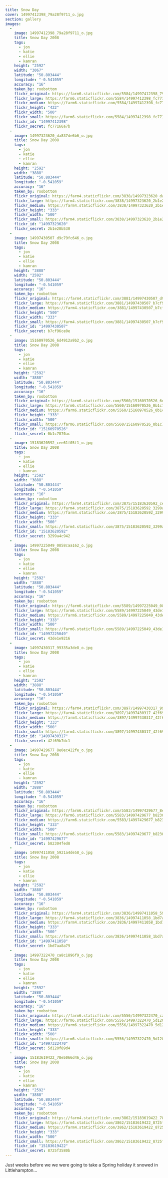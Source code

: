 ```yaml
---
title: Snow Day
cover: 14997412398_79a28f9711_o.jpg
section: gallery
images:
  - 
    image: 14997412398_79a28f9711_o.jpg
    title: Snow Day 2008
    tags:
      - jon
      - katie
      - ellie
      - kamran
    height: "2592"
    width: "3067"
    latitude: "50.803444"
    longitude: "-0.541059"
    accuracy: "16"
    taken_by: roobottom
    flickr_original: https://farm6.staticflickr.com/5584/14997412398_79a28f9711_o.jpg
    flickr_large: https://farm6.staticflickr.com/5584/14997412398_fc77166a7b_b.jpg
    flickr_medium: https://farm6.staticflickr.com/5584/14997412398_fc77166a7b.jpg
    flickr_height: "422"
    flickr_width: "500"
    flickr_small: https://farm6.staticflickr.com/5584/14997412398_fc77166a7b_m.jpg
    flickr_id: "14997412398"
    flickr_secret: fc77166a7b
  - 
    image: 14997323620_da837de6b6_o.jpg
    title: Snow Day 2008
    tags:
      - jon
      - katie
      - ellie
      - kamran
    height: "2592"
    width: "3888"
    latitude: "50.803444"
    longitude: "-0.541059"
    accuracy: "16"
    taken_by: roobottom
    flickr_original: https://farm4.staticflickr.com/3838/14997323620_da837de6b6_o.jpg
    flickr_large: https://farm4.staticflickr.com/3838/14997323620_2b1e28b530_b.jpg
    flickr_medium: https://farm4.staticflickr.com/3838/14997323620_2b1e28b530.jpg
    flickr_height: "333"
    flickr_width: "500"
    flickr_small: https://farm4.staticflickr.com/3838/14997323620_2b1e28b530_m.jpg
    flickr_id: "14997323620"
    flickr_secret: 2b1e28b530
  - 
    image: 14997430507_d9c79fc646_o.jpg
    title: Snow Day 2008
    tags:
      - jon
      - katie
      - ellie
      - kamran
    height: "3888"
    width: "2592"
    latitude: "50.803444"
    longitude: "-0.541059"
    accuracy: "16"
    taken_by: roobottom
    flickr_original: https://farm4.staticflickr.com/3881/14997430507_d9c79fc646_o.jpg
    flickr_large: https://farm4.staticflickr.com/3881/14997430507_b7cf96ce0e_b.jpg
    flickr_medium: https://farm4.staticflickr.com/3881/14997430507_b7cf96ce0e.jpg
    flickr_height: "500"
    flickr_width: "333"
    flickr_small: https://farm4.staticflickr.com/3881/14997430507_b7cf96ce0e_m.jpg
    flickr_id: "14997430507"
    flickr_secret: b7cf96ce0e
  - 
    image: 15160970526_6d4912a9b2_o.jpg
    title: Snow Day 2008
    tags:
      - jon
      - katie
      - ellie
      - kamran
    height: "2592"
    width: "3888"
    latitude: "50.803444"
    longitude: "-0.541059"
    accuracy: "16"
    taken_by: roobottom
    flickr_original: https://farm6.staticflickr.com/5560/15160970526_6d4912a9b2_o.jpg
    flickr_large: https://farm6.staticflickr.com/5560/15160970526_0b1c7870ac_b.jpg
    flickr_medium: https://farm6.staticflickr.com/5560/15160970526_0b1c7870ac.jpg
    flickr_height: "333"
    flickr_width: "500"
    flickr_small: https://farm6.staticflickr.com/5560/15160970526_0b1c7870ac_m.jpg
    flickr_id: "15160970526"
    flickr_secret: 0b1c7870ac
  - 
    image: 15183620592_cee61f05f1_o.jpg
    title: Snow Day 2008
    tags:
      - jon
      - katie
      - ellie
      - kamran
    height: "2592"
    width: "3888"
    latitude: "50.803444"
    longitude: "-0.541059"
    accuracy: "16"
    taken_by: roobottom
    flickr_original: https://farm4.staticflickr.com/3875/15183620592_cee61f05f1_o.jpg
    flickr_large: https://farm4.staticflickr.com/3875/15183620592_3299a4c942_b.jpg
    flickr_medium: https://farm4.staticflickr.com/3875/15183620592_3299a4c942.jpg
    flickr_height: "333"
    flickr_width: "500"
    flickr_small: https://farm4.staticflickr.com/3875/15183620592_3299a4c942_m.jpg
    flickr_id: "15183620592"
    flickr_secret: 3299a4c942
  - 
    image: 14997225049_0858caa162_o.jpg
    title: Snow Day 2008
    tags:
      - jon
      - katie
      - ellie
      - kamran
    height: "2592"
    width: "3888"
    latitude: "50.803444"
    longitude: "-0.541059"
    accuracy: "16"
    taken_by: roobottom
    flickr_original: https://farm6.staticflickr.com/5589/14997225049_0858caa162_o.jpg
    flickr_large: https://farm6.staticflickr.com/5589/14997225049_43de1e9216_b.jpg
    flickr_medium: https://farm6.staticflickr.com/5589/14997225049_43de1e9216.jpg
    flickr_height: "333"
    flickr_width: "500"
    flickr_small: https://farm6.staticflickr.com/5589/14997225049_43de1e9216_m.jpg
    flickr_id: "14997225049"
    flickr_secret: 43de1e9216
  - 
    image: 14997430317_99335a3de8_o.jpg
    title: Snow Day 2008
    tags:
      - jon
      - katie
      - ellie
      - kamran
    height: "2592"
    width: "3888"
    latitude: "50.803444"
    longitude: "-0.541059"
    accuracy: "16"
    taken_by: roobottom
    flickr_original: https://farm4.staticflickr.com/3897/14997430317_99335a3de8_o.jpg
    flickr_large: https://farm4.staticflickr.com/3897/14997430317_42f69b7dc1_b.jpg
    flickr_medium: https://farm4.staticflickr.com/3897/14997430317_42f69b7dc1.jpg
    flickr_height: "333"
    flickr_width: "500"
    flickr_small: https://farm4.staticflickr.com/3897/14997430317_42f69b7dc1_m.jpg
    flickr_id: "14997430317"
    flickr_secret: 42f69b7dc1
  - 
    image: 14997429677_8e0ec422fe_o.jpg
    title: Snow Day 2008
    tags:
      - jon
      - katie
      - ellie
      - kamran
    height: "2592"
    width: "3888"
    latitude: "50.803444"
    longitude: "-0.541059"
    accuracy: "16"
    taken_by: roobottom
    flickr_original: https://farm6.staticflickr.com/5583/14997429677_8e0ec422fe_o.jpg
    flickr_large: https://farm6.staticflickr.com/5583/14997429677_b82304fed8_b.jpg
    flickr_medium: https://farm6.staticflickr.com/5583/14997429677_b82304fed8.jpg
    flickr_height: "333"
    flickr_width: "500"
    flickr_small: https://farm6.staticflickr.com/5583/14997429677_b82304fed8_m.jpg
    flickr_id: "14997429677"
    flickr_secret: b82304fed8
  - 
    image: 14997411058_5921a4de58_o.jpg
    title: Snow Day 2008
    tags:
      - jon
      - katie
      - ellie
      - kamran
    height: "2592"
    width: "3888"
    latitude: "50.803444"
    longitude: "-0.541059"
    accuracy: "16"
    taken_by: roobottom
    flickr_original: https://farm4.staticflickr.com/3836/14997411058_5921a4de58_o.jpg
    flickr_large: https://farm4.staticflickr.com/3836/14997411058_1bd7aa8a79_b.jpg
    flickr_medium: https://farm4.staticflickr.com/3836/14997411058_1bd7aa8a79.jpg
    flickr_height: "333"
    flickr_width: "500"
    flickr_small: https://farm4.staticflickr.com/3836/14997411058_1bd7aa8a79_m.jpg
    flickr_id: "14997411058"
    flickr_secret: 1bd7aa8a79
  - 
    image: 14997322470_ca8c1896f9_o.jpg
    title: Snow Day 2008
    tags:
      - jon
      - katie
      - ellie
      - kamran
    height: "2592"
    width: "3888"
    latitude: "50.803444"
    longitude: "-0.541059"
    accuracy: "16"
    taken_by: roobottom
    flickr_original: https://farm6.staticflickr.com/5556/14997322470_ca8c1896f9_o.jpg
    flickr_large: https://farm6.staticflickr.com/5556/14997322470_5d120f89d4_b.jpg
    flickr_medium: https://farm6.staticflickr.com/5556/14997322470_5d120f89d4.jpg
    flickr_height: "333"
    flickr_width: "500"
    flickr_small: https://farm6.staticflickr.com/5556/14997322470_5d120f89d4_m.jpg
    flickr_id: "14997322470"
    flickr_secret: 5d120f89d4
  - 
    image: 15183619422_78e5066d46_o.jpg
    title: Snow Day 2008
    tags:
      - jon
      - katie
      - ellie
      - kamran
    height: "2592"
    width: "3888"
    latitude: "50.803444"
    longitude: "-0.541059"
    accuracy: "16"
    taken_by: roobottom
    flickr_original: https://farm4.staticflickr.com/3862/15183619422_78e5066d46_o.jpg
    flickr_large: https://farm4.staticflickr.com/3862/15183619422_8725f3580b_b.jpg
    flickr_medium: https://farm4.staticflickr.com/3862/15183619422_8725f3580b.jpg
    flickr_height: "333"
    flickr_width: "500"
    flickr_small: https://farm4.staticflickr.com/3862/15183619422_8725f3580b_m.jpg
    flickr_id: "15183619422"
    flickr_secret: 8725f3580b
---
```

Just weeks before we we were going to take a Spring holiday it snowed in Littlehampton...